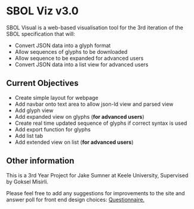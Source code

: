# SBOL Viz v3.0

SBOL Visual is a web-based visualisation tool for the 3rd iteration of the SBOL specification
that will:

- Convert JSON data into a glyph format
- Allow sequences of glyphs to be downloaded
- Allow sequence to be expanded for advanced users
- Convert JSON data into a list view for advanced users 
   
## Current Objectives


- Create simple layout for webpage
- Add navbar onto text area to allow json-ld view and parsed view
- Add glyph view
- Add expanded view on glyphs (**for advanced users**)
- Create real time updated sequence of glyphs if correct syntax is used
- Add export function for glyphs
- Add list tab
- Add extended view on list (**for advanced users**)

## Other information
    
This is a 3rd Year Project for Jake Sumner at Keele University, Supervised by Goksel Misirli.

Please feel free to add any suggestions for improvements to the site and answer poll for front end design choices:
[Questionnaire.](https://docs.google.com/forms/d/e/1FAIpQLSdA4UG3Zw6fqJ7eWVBML86kd_nTqQ1_bv_NbzXYaegQeziw-A/viewform?usp=sf_link)

